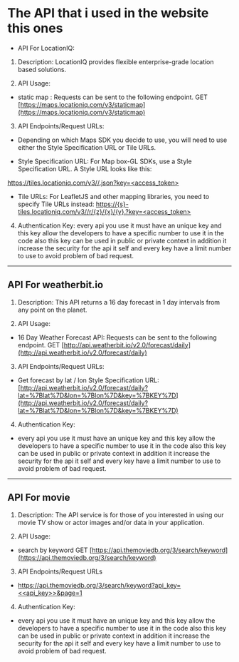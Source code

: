 # The API that i used in the website this ones

- API For LocationIQ:

1. Description:
 LocationIQ provides flexible enterprise-grade location based solutions.

2. API Usage:

- static map : Requests can be sent to the following endpoint.
GET [https://maps.locationiq.com/v3/staticmap](https://maps.locationiq.com/v3/staticmap)

3. API Endpoints/Request URLs:

- Depending on which Maps SDK you decide to use, you will need to use either the Style Specification URL or Tile URLs.

- Style Specification URL:
For Map box-GL SDKs, use a Style Specification URL. A Style URL looks like this:

[https://tiles.locationiq.com/v3/<theme>/<type>.json?key=<access_token>
](https://tiles.locationiq.com/v3/<theme>/<type>.json?key=<access_token>
)

- Tile URLs:
For LeafletJS and other mapping libraries, you need to specify Tile URLs instead:
[https://{s}-tiles.locationiq.com/v3/<theme>/r/{z}/{x}/{y}.<format>?key=<access_token>](https://{s}-tiles.locationiq.com/v3/<theme>/r/{z}/{x}/{y}.<format>?key=<access_token>)

4. Authentication Key: every api you use it must have an unique key and this key allow the developers to have a specific number to use it in the code  also this key can be used in public or private context in addition it increase the security for the api it self and every key have a limit number to use to avoid problem of bad request.

***

## API For weatherbit.io

1. Description: This API returns a 16 day forecast in 1 day intervals from any point on the planet.

2. API Usage:

- 16 Day Weather Forecast API: Requests can be sent to the following endpoint.
GET [http://api.weatherbit.io/v2.0/forecast/daily](http://api.weatherbit.io/v2.0/forecast/daily)

3. API Endpoints/Request URLs:

- Get forecast by lat / lon Style Specification URL:
[http://api.weatherbit.io/v2.0/forecast/daily?lat=%7Blat%7D&lon=%7Blon%7D&key=%7BKEY%7D](http://api.weatherbit.io/v2.0/forecast/daily?lat=%7Blat%7D&lon=%7Blon%7D&key=%7BKEY%7D)

4. Authentication Key:

- every api you use it must have an unique key and this key allow the developers to have a specific number to use it in the code  also this key can be used in public or private context in addition it increase the security for the api it self and every key have a limit number to use to avoid problem of bad request.

***

## API For movie

1. Description: The API service is for those of you interested in using our movie TV show or actor images and/or data in your application.

2. API Usage:

- search by keyword GET
[https://api.themoviedb.org/3/search/keyword](https://api.themoviedb.org/3/search/keyword)

3. API Endpoints/Request URLs

- [https://api.themoviedb.org/3/search/keyword?api_key=<<api_key>>&page=1](https://api.themoviedb.org/3/search/keyword?api_key=<<api_key>>&page=1)

4. Authentication Key:

- every api you use it must have an unique key and this key allow the developers to have a specific number to use it in the code  also this key can be used in public or private context in addition it increase the security for the api it self and every key have a limit number to use to avoid problem of bad request.
